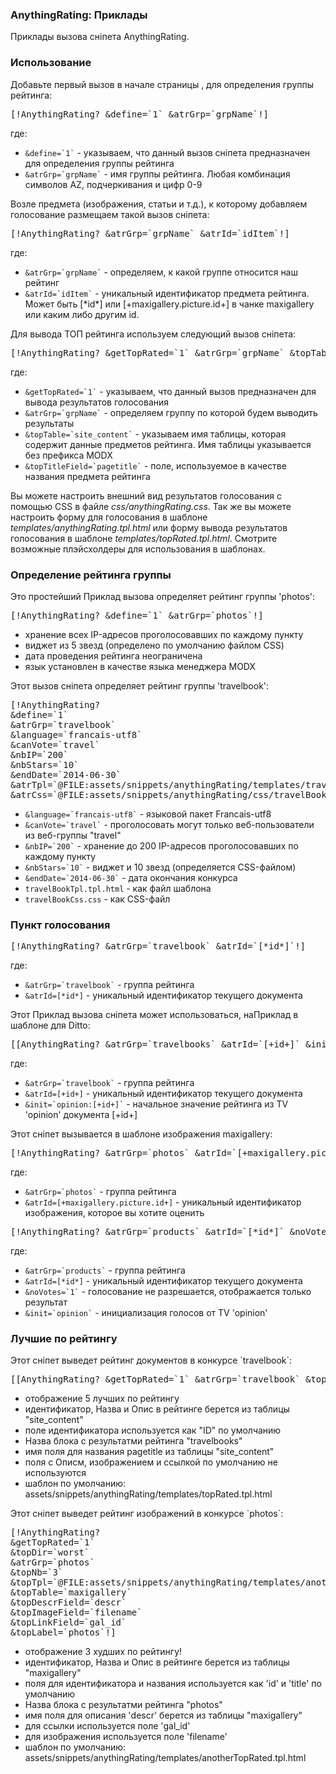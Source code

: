 
<meta http-equiv="Content-Type" content="text/html; charset=utf-8">
<h3>AnythingRating: Приклады </h3> 
Приклады вызова сніпета AnythingRating.	
<br>
<h3 class="sub-header text-bold">Использование</h3>
<p><span class="text-bold">Добавьте первый вызов в начале страницы , для определения группы рейтинга:</span></p>
<pre class="brush: html;">[!AnythingRating? &define=`1` &atrGrp=`grpName`!]</pre>
<p>где:</p>
<ul>
<li><code>&define=`1`</code> - указываем, что данный вызов сніпета предназначен для определения группы рейтинга</li>
<li><code>&atrGrp=`grpName`</code> - имя группы рейтинга. Любая комбинация символов AZ, подчеркивания и цифр 0-9</li>
</ul>
<p><span class="text-bold">Возле предмета (изображения, статьи и т.д.), к которому добавляем голосование размещаем такой вызов сніпета:</span></p>
<pre class="brush: html;">[!AnythingRating? &atrGrp=`grpName` &atrId=`idItem`!]</pre>
<p>где:</p>
<ul>
<li><code>&atrGrp=`grpName`</code> - определяем, к какой группе относится наш рейтинг</li>
<li><code>&atrId=`idItem`</code> - уникальный идентификатор предмета рейтинга. Может быть [*id*] или [+maxigallery.picture.id+] в чанке <span class="text-bold">maxigallery</span> или каким либо другим id.</li>
</ul>
<p><span class="text-bold">Для вывода ТОП рейтинга используем следующий вызов сніпета:</span></p>
<pre class="brush: html;">[!AnythingRating? &getTopRated=`1` &atrGrp=`grpName` &topTable=`site_content` &topTitleField=`pagetitle`!]</pre>
<p>где:</p>
<ul>
<li><code>&getTopRated=`1`</code> - указываем, что данный вызов предназначен для вывода результатов голосования</li>
<li><code>&atrGrp=`grpName`</code> - определяем группу по которой будем выводить результаты</li>
<li><code>&topTable=`site_content`</code> - указываем имя таблицы, которая содержит данные предметов рейтинга. Имя таблицы указывается без префикса MODX</li>
<li><code>&topTitleField=`pagetitle`</code> - поле, используемое в качестве названия предмета рейтинга</li>
</ul>
<p>Вы можете настроить внешний вид результатов голосования с помощью CSS в файле <em><span class="text-bold">css/anythingRating.css</span></em>. Так же вы можете настроить форму для голосования в шаблоне <em><span class="text-bold">templates/anythingRating.tpl.html</span></em> или форму вывода результатов голосования в шаблоне <em><span class="text-bold">templates/topRated.tpl.html</span></em>. Смотрите возможные плэйсхолдеры для использования в шаблонах.</p>


<h3 class="sub-header text-bold">Определение рейтинга группы</h3>
<p><span class="text-bold">Это простейший Приклад вызова определяет рейтинг группы 'photos':</span></p>
<pre class="brush: html;">[!AnythingRating? &define=`1` &atrGrp=`photos`!]</pre>
<ul>
<li>хранение всех IP-адресов проголосовавших по каждому пункту</li>
<li>виджет из 5 звезд (определено по умолчанию файлом CSS)</li>
<li>дата проведения рейтинга неограничена</li>
<li>язык установлен в качестве языка менеджера MODX</li>
</ul>
<p><span class="text-bold">Этот вызов сніпета определяет рейтинг группы 'travelbook':</span></p>
<pre class="brush: html;">
[!AnythingRating?
&define=`1`
&atrGrp=`travelbook`
&language=`francais-utf8`
&canVote=`travel`
&nbIP=`200`
&nbStars=`10`
&endDate=`2014-06-30`
&atrTpl=`@FILE:assets/snippets/anythingRating/templates/travelBookTpl.tpl.html`
&atrCss=`@FILE:assets/snippets/anythingRating/css/travelBookCss.css`!]
</pre>
<ul>
<li><code>&language=`francais-utf8`</code> - языковой пакет Francais-utf8</li>
<li><code>&canVote=`travel`</code> - проголосовать могут только веб-пользователи из веб-группы "travel"</li>
<li><code>&nbIP=`200`</code> - хранение до 200 IP-адресов проголосовавших по каждому пункту</li>
<li><code>&nbStars=`10`</code> - виджет и 10 звезд (определяется CSS-файлом)</li>
<li><code>&endDate=`2014-06-30`</code> - дата окончания конкурса</li>
<li><code>travelBookTpl.tpl.html</code> - как файл шаблона</li>
<li><code>travelBookCss.css</code> - как CSS-файл</li>
</ul>

<h3 class="sub-header text-bold">Пункт голосования</h3>
<pre class="brush: html;">[!AnythingRating? &atrGrp=`travelbook` &atrId=`[*id*]`!]</pre>
<p>где:</p>
<ul>
<li><code>&atrGrp=`travelbook`</code> - группа рейтинга</li>
<li><code>&atrId=[*id*]</code> - уникальный идентификатор текущего документа</li>
</ul>
<p><span class="text-bold">Этот Приклад вызова сніпета может использоваться, наПриклад в шаблоне для Ditto:</span></p>
<pre class="brush: html;">[[AnythingRating? &atrGrp=`travelbooks` &atrId=`[+id+]` &init=`opinion:[+id+]`]]</pre>
<p>где:</p>
<ul>
<li><code>&atrGrp=`travelbook`</code> - группа рейтинга</li>
<li><code>&atrId=[+id+]</code> - уникальный идентификатор текущего документа</li>
<li><code>&init=`opinion:[+id+]`</code> - начальное значение рейтинга из TV 'opinion' документа [+id+]</li>
</ul>
<p><span class="text-bold">Этот сніпет вызывается в шаблоне изображения maxigallery:</span></p>
<pre class="brush: html;">[!AnythingRating? &atrGrp=`photos` &atrId=`[+maxigallery.picture.id+]`!]</pre>
<p>где:</p>
<ul>
<li><code>&atrGrp=`photos`</code> - группа рейтинга</li>
<li><code>&atrId=[+maxigallery.picture.id+]</code> - уникальный идентификатор изображения, которое вы хотите оценить</li>
</ul>
<pre class="brush: html;">[!AnythingRating? &atrGrp=`products` &atrId=`[*id*]` &noVotes=`1` &init=`opinion`!]</pre>
<p>где:</p>
<ul>
<li><code>&atrGrp=`products`</code> - группа рейтинга</li>
<li><code>&atrId=[*id*]</code> - уникальный идентификатор текущего документа</li>
<li><code>&noVotes=`1`</code> - голосование не разрешается, отображается только результат</li>
<li><code>&init=`opinion`</code> - инициализация голосов от TV 'opinion'</li>
</ul>

<h3 class="sub-header text-bold">Лучшие по рейтингу</h3>
<p><span class="text-bold">Этот сніпет выведет рейтинг документов в конкурсе `travelbook`:</span></p>
<pre class="brush: html;">[[AnythingRating? &getTopRated=`1` &atrGrp=`travelbook` &topTable=`site_content` &topTitleField=`pagetitle` &topLabel=`travelbooks`]]</pre>
<ul>
<li>отображение 5 лучших по рейтингу</li>
<li>идентификатор, Назва и Опис в рейтинге берется из таблицы "site_content"</li>
<li>поле идентификатора используется как "ID" по умолчанию</li>
<li>Назва блока с результатми рейтинга "travelbooks"</li>
<li>имя поля для названия pagetitle из таблицы "site_content"</li>
<li>поля с Описм, изображением и ссылкой по умолчанию не используются</li>
<li>шаблон по умолчанию: assets/snippets/anythingRating/templates/topRated.tpl.html</li>
</ul>
<p><span class="text-bold">Этот сніпет выведет рейтинг изображений в конкурсе `photos`:</span></p>
<pre class="brush: html;">
[!AnythingRating?
&getTopRated=`1`
&topDir=`worst`
&atrGrp=`photos`
&topNb=`3`
&topTpl=`@FILE:assets/snippets/anythingRating/templates/anotherTopRated.tpl.html`
&topTable=`maxigallery`
&topDescrField=`descr`
&topImageField=`filename`
&topLinkField=`gal_id`
&topLabel=`photos`!]
</pre>
<ul>
<li>отображение 3 худших по рейтингу!</li>
<li>идентификатор, Назва и Опис в рейтинге берется из таблицы "maxigallery"</li>
<li>поля для идентификатора и названия используется как 'id' и 'title' по умолчанию</li>
<li>Назва блока с результатми рейтинга "photos"</li>
<li>имя поля для описания 'descr' берется из таблицы "maxigallery"</li>
<li>для ссылки используется поле 'gal_id'</li>
<li>для изображения используется поле 'filename'</li>
<li>шаблон по умолчанию: assets/snippets/anythingRating/templates/anotherTopRated.tpl.html</li>
</ul>